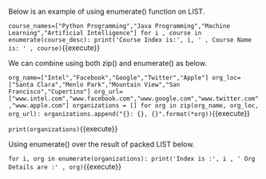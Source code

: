 Below is an example of using enumerate() function on LIST.

`
course_names=["Python Programming","Java Programming","Machine Learning","Artificial Intelligence"]
for i , course in enumerate(course_desc):
    print('Course Index is:', i, ' , Course Name is: ' , course)
`{{execute}}

We can combine using both zip() and enumerate() as below.

`
org_name=["Intel","Facebook","Google","Twitter","Apple"]
org_loc=["Santa Clara","Menlo Park","Mountain View","San Francisco","Cupertino"]
org_url=["www.intel.com","www.facebook.com","www.google.com","www.twitter.com","www.apple.com"]
organizations = []
for org in zip(org_name, org_loc, org_url):
    organizations.append("{}: {}, {}".format(*org))
`{{execute}}

`
print(organizations)
`{{execute}}

Using enumerate() over the result of packed LIST below.

`
for i, org in enumerate(organizations):
    print('Index is :', i , ' Org Details are :' , org)
`{{execute}}


